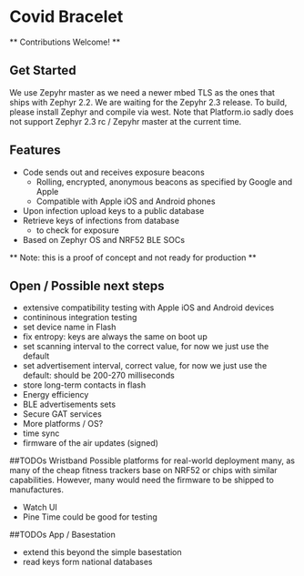# Covid Bracelet

** Contributions Welcome! **

## Get Started
We use Zepyhr master as we need a newer mbed TLS as the ones that ships with Zephyr 2.2. We are waiting for the Zepyhr 2.3 release. To build, please install Zephyr and compile via west. Note that Platform.io sadly does not support Zephyr 2.3 rc / Zepyhr master at the current time.

## Features
* Code sends out and receives exposure beacons
  * Rolling, encrypted, anonymous beacons as specified by Google  and Apple
  * Compatible with Apple iOS and Android phones
* Upon infection upload keys to a public database
* Retrieve keys of infections from database
  * to check for exposure
* Based on Zephyr OS and NRF52 BLE SOCs

** Note: this is a proof of concept and not ready for production **

## Open / Possible next steps
* extensive compatibility testing with Apple iOS and Android devices
* contininous integration testing
* set device name in Flash
* fix entropy: keys are always the same on boot up
* set scanning interval to the correct value, for now we just use the default
* set advertisement interval, correct value, for now we just use the default: should be 200-270 milliseconds
* store long-term contacts in flash
* Energy efficiency
* BLE advertisements sets
* Secure GAT services
* More platforms / OS?
* time sync
* firmware of the air updates (signed)

##TODOs Wristband
Possible platforms for real-world deployment many, as many of the cheap fitness trackers base on NRF52 or chips with similar capabilities.
However, many would need the firmware to be shipped to manufactures.
* Watch UI
* Pine Time could be good for testing

##TODOs App / Basestation
* extend this beyond the simple basestation
* read keys form national databases
